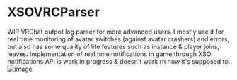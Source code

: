 # XSOVRCParser
WIP VRChat outpot log parser for more advanced users. I mostly use it for real time monitoring of avatar switches (against avatar crashers) and errors, but also has some quality of life 
features such as instance & player joins, leaves. Implementation of real time notifications in game through XSO notifications API is work in progress & doesn't work rn how it's supposed to. 
![image](https://github.com/aabbey-stack/XSOVRCParser/assets/61197745/ac299c5a-93fc-4ccd-b17e-51c11fde856a)
